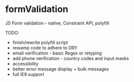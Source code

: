 # formValidation
JS Form validation - native, Constraint API, polyfill

TODO:
- finish/rewrite polyfill script
- rewamp code to adhere to DRY
- email verification - basic Regex or retyping
- add phone verification - country codes and input masks 
- accessibility
- better error message display + bulk messages
- full IE9 support

